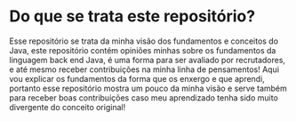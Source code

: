 <h1>Do que se trata este repositório?</h1>
<p>Esse repositório se trata da minha visão dos fundamentos e conceitos do Java, este repositório contém opiniões minhas sobre os fundamentos da linguagem back end Java, é uma forma para ser 
  avaliado por recrutadores, e até mesmo receber contribuições na minha linha de pensamentos! Aqui vou explicar os fundamentos da forma que os enxergo e que aprendi, portanto esse repositório mostra um pouco da minha visão e serve também para receber boas contribuições caso meu aprendizado tenha sido muito divergente do conceito original!</p>
